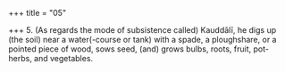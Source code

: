 +++
title = "05"

+++
5. (As regards the mode of subsistence called) Kauddālī, he digs up (the soil) near a water(-course or tank) with a spade, a ploughshare, or a pointed piece of wood, sows seed, (and) grows bulbs, roots, fruit, pot-herbs, and vegetables.
